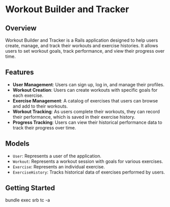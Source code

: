 # Workout Builder and Tracker

## Overview
Workout Builder and Tracker is a Rails application designed to help users create, manage, and track their workouts and exercise histories. It allows users to set workout goals, track performance, and view their progress over time.

## Features
- **User Management**: Users can sign up, log in, and manage their profiles.
- **Workout Creation**: Users can create workouts with specific goals for each exercise.
- **Exercise Management**: A catalog of exercises that users can browse and add to their workouts.
- **Workout Tracking**: As users complete their workouts, they can record their performance, which is saved in their exercise history.
- **Progress Tracking**: Users can view their historical performance data to track their progress over time.

## Models
- `User`: Represents a user of the application.
- `Workout`: Represents a workout session with goals for various exercises.
- `Exercise`: Represents an individual exercise.
- `ExerciseHistory`: Tracks historical data of exercises performed by users.

## Getting Started

bundle exec srb tc -a